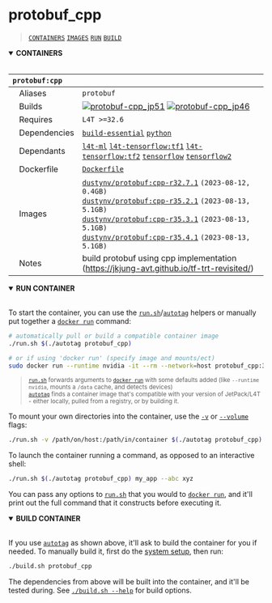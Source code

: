 # protobuf_cpp

> [`CONTAINERS`](#user-content-containers) [`IMAGES`](#user-content-images) [`RUN`](#user-content-run) [`BUILD`](#user-content-build)

<details open>
<summary><b><a id="containers">CONTAINERS</a></b></summary>
<br>

| **`protobuf:cpp`** | |
| :-- | :-- |
| &nbsp;&nbsp;&nbsp;Aliases | `protobuf` |
| &nbsp;&nbsp;&nbsp;Builds | [![`protobuf-cpp_jp51`](https://img.shields.io/github/actions/workflow/status/dusty-nv/jetson-containers/protobuf-cpp_jp51.yml?label=protobuf-cpp:jp51)](https://github.com/dusty-nv/jetson-containers/actions/workflows/protobuf-cpp_jp51.yml) [![`protobuf-cpp_jp46`](https://img.shields.io/github/actions/workflow/status/dusty-nv/jetson-containers/protobuf-cpp_jp46.yml?label=protobuf-cpp:jp46)](https://github.com/dusty-nv/jetson-containers/actions/workflows/protobuf-cpp_jp46.yml) |
| &nbsp;&nbsp;&nbsp;Requires | `L4T >=32.6` |
| &nbsp;&nbsp;&nbsp;Dependencies | [`build-essential`](/packages/build-essential) [`python`](/packages/python) |
| &nbsp;&nbsp;&nbsp;Dependants | [`l4t-ml`](/packages/l4t/l4t-ml) [`l4t-tensorflow:tf1`](/packages/l4t/l4t-tensorflow) [`l4t-tensorflow:tf2`](/packages/l4t/l4t-tensorflow) [`tensorflow`](/packages/tensorflow) [`tensorflow2`](/packages/tensorflow) |
| &nbsp;&nbsp;&nbsp;Dockerfile | [`Dockerfile`](Dockerfile) |
| &nbsp;&nbsp;&nbsp;Images | [`dustynv/protobuf:cpp-r32.7.1`](https://hub.docker.com/r/dustynv/protobuf/tags) `(2023-08-12, 0.4GB)`<br>[`dustynv/protobuf:cpp-r35.2.1`](https://hub.docker.com/r/dustynv/protobuf/tags) `(2023-08-13, 5.1GB)`<br>[`dustynv/protobuf:cpp-r35.3.1`](https://hub.docker.com/r/dustynv/protobuf/tags) `(2023-08-13, 5.1GB)`<br>[`dustynv/protobuf:cpp-r35.4.1`](https://hub.docker.com/r/dustynv/protobuf/tags) `(2023-08-13, 5.1GB)` |
| &nbsp;&nbsp;&nbsp;Notes | build protobuf using cpp implementation (https://jkjung-avt.github.io/tf-trt-revisited/) |

</details>

<details open>
<summary><b><a id="run">RUN CONTAINER</a></b></summary>
<br>

To start the container, you can use the [`run.sh`](/docs/run.md)/[`autotag`](/docs/run.md#autotag) helpers or manually put together a [`docker run`](https://docs.docker.com/engine/reference/commandline/run/) command:
```bash
# automatically pull or build a compatible container image
./run.sh $(./autotag protobuf_cpp)

# or if using 'docker run' (specify image and mounts/ect)
sudo docker run --runtime nvidia -it --rm --network=host protobuf_cpp:35.2.1

```
> <sup>[`run.sh`](/docs/run.md) forwards arguments to [`docker run`](https://docs.docker.com/engine/reference/commandline/run/) with some defaults added (like `--runtime nvidia`, mounts a `/data` cache, and detects devices)</sup><br>
> <sup>[`autotag`](/docs/run.md#autotag) finds a container image that's compatible with your version of JetPack/L4T - either locally, pulled from a registry, or by building it.</sup>

To mount your own directories into the container, use the [`-v`](https://docs.docker.com/engine/reference/commandline/run/#volume) or [`--volume`](https://docs.docker.com/engine/reference/commandline/run/#volume) flags:
```bash
./run.sh -v /path/on/host:/path/in/container $(./autotag protobuf_cpp)
```
To launch the container running a command, as opposed to an interactive shell:
```bash
./run.sh $(./autotag protobuf_cpp) my_app --abc xyz
```
You can pass any options to [`run.sh`](/docs/run.md) that you would to [`docker run`](https://docs.docker.com/engine/reference/commandline/run/), and it'll print out the full command that it constructs before executing it.
</details>
<details open>
<summary><b><a id="build">BUILD CONTAINER</b></summary>
<br>

If you use [`autotag`](/docs/run.md#autotag) as shown above, it'll ask to build the container for you if needed.  To manually build it, first do the [system setup](/docs/setup.md), then run:
```bash
./build.sh protobuf_cpp
```
The dependencies from above will be built into the container, and it'll be tested during.  See [`./build.sh --help`](/jetson_containers/build.py) for build options.
</details>
